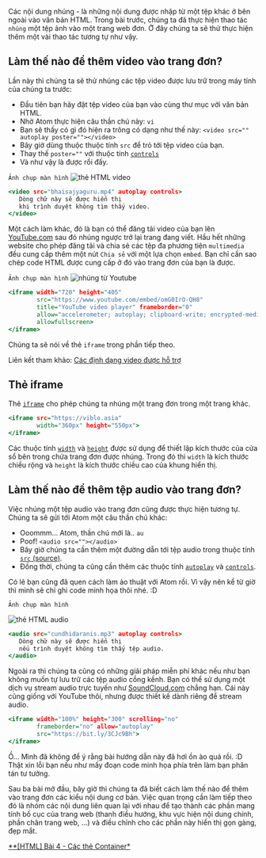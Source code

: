 Các nội dung nhúng - là những nội dung được nhập từ một tệp khác ở bên ngoài vào văn bản HTML. Trong bài trước, chúng ta đã thực hiện thao tác `nhúng` một tệp ảnh vào một trang web đơn. Ở đây chúng ta sẽ thử thực hiện thêm một vài thao tác tương tự như vậy.

## Làm thế nào để thêm video vào trang đơn?

Lần này thì chúng ta sẽ thử nhúng các tệp video được lưu trữ trong máy tính của chúng ta trước:

- Đầu tiên bạn hãy đặt tệp video của bạn vào cùng thư mục với văn bản HTML.
- Nhờ Atom thực hiện câu thần chú này: `vi`
- Bạn sẽ thấy có gì đó hiện ra trông có dạng như thế này: `<video src="" autoplay poster=""></video>`
- Bây giờ dùng thuộc thuộc tính `src` để trỏ tới tệp video của bạn.
- Thay thế `poster=""` với thuộc tính [`controls`](https://www.w3schools.com/tags/att_video_controls.asp)
- Và như vậy là được rồi đấy.

`Ảnh chụp màn hình`
![thẻ HTML video](https://images.viblo.asia/194db43e-9027-4e72-8e43-356a2dbc2079.png)

```video.html
<video src="bhaisajyaguru.mp4" autoplay controls>
   Dòng chữ này sẽ được hiển thị
   khi trình duyệt không tìm thấy video.
</video>
```

Một cách làm khác, đó là bạn có thể đăng tải video của bạn lên [YouTube.com](https://www.youtube.com/watch?v=eNzenkoeJcY) sau đó nhúng ngược trở lại trang đang viết. Hầu hết những website cho phép đăng tải và chia sẻ các tệp đa phương tiện `multimedia` đều cung cấp thêm một nút `Chia sẻ` với một lựa chọn `embed`. Bạn chỉ cần sao chép code HTML được cung cấp ở đó vào trang đơn của bạn là được.

`Ảnh chụp màn hình`
![nhúng từ Youtube](https://images.viblo.asia/09c0562b-da2b-4795-9e3e-cc7ab95f7884.png)

```youtube.html
<iframe width="720" height="405"
        src="https://www.youtube.com/embed/omG0IrO-QH8"
        title="YouTube video player" frameborder="0"
        allow="accelerometer; autoplay; clipboard-write; encrypted-media; gyroscope; picture-in-picture"
        allowfullscreen>
</iframe>
```

Chúng ta sẽ nói về thẻ `iframe` trong phần tiếp theo.

Liên kết tham khảo: [Các định dạng video được hỗ trợ](https://developer.mozilla.org/en-US/docs/Web/HTML/Supported_media_formats)

## Thẻ iframe

Thẻ [`iframe`](https://www.w3schools.com/TAgs/tag_iframe.asp) cho phép chúng ta nhúng một trang đơn trong một trang khác.

```iframe.html
<iframe src="https://viblo.asia" 
        width="360px" height="550px">
</iframe>
```

Các thuộc tính [`width`](https://www.w3schools.com/tags/att_iframe_width.asp) và [`height`](https://www.w3schools.com/tags/att_iframe_height.asp) được sử dụng để thiết lập kích thước của cửa sổ bên trong chứa trang đơn được nhúng. Trong đó thì `width` là kích thước chiều rộng và `height` là kích thước chiều cao của khung hiển thị.

## Làm thế nào để thêm tệp audio vào trang đơn?

Việc nhúng một tệp audio vào trang đơn cũng được thực hiện tương tự. Chúng ta sẽ gửi tới Atom một câu thần chú khác:

- Ooommm... Atom, thần chú mới là.. `au`
- Poof! `<audio src=""></audio>`
- Bây giờ chúng ta cần thêm một đường dẫn tới tệp audio trong thuộc tính [`src` (source)](https://www.w3schools.com/tags/att_audio_src.asp).
- Đồng thời, chúng ta cũng cần thêm các thuộc tính [`autoplay`](https://www.w3schools.com/tags/att_audio_autoplay.asp) và [`controls`](https://www.w3schools.com/tags/att_audio_controls.asp).

Có lẽ bạn cũng đã quen cách làm ảo thuật với Atom rồi. Vì vậy nên kể từ giờ thì mình sẽ chỉ ghi code minh họa thôi nhé. :D

`Ảnh chụp màn hình`

![thẻ HTML audio](https://images.viblo.asia/4353096b-3bbb-4136-b84d-c62fa1efe2f1.png)

```audio.html
<audio src="cundhidaranis.mp3" autoplay controls>
   Dòng chữ này sẽ được hiển thị
   nếu trình duyệt không tìm thấy tệp audio.
</audio>
```

Ngoài ra thì chúng ta cũng có những giải pháp miễn phí khác nếu như bạn không muốn tự 
lưu trữ các tệp audio cồng kềnh. Bạn có thể sử dụng một dịch vụ stream audio trực tuyến như 
[SoundCloud.com](https://soundcloud.com/azliel/dj-okawari-bluebird-story-ft) chẳng hạn. Cái này cũng giống với YouTube thôi, nhưng được thiết kế dành riêng để stream audio.

```soundcloud.html
<iframe width="100%" height="300" scrolling="no"
        frameborder="no" allow="autoplay"
        src="https://bit.ly/3CJc9Bh">
</iframe>
```

Ồ... Mình đã không để ý rằng bài hướng dẫn này đã hơi ồn ào quá rồi. :D  
Thật xin lỗi bạn nếu như mấy đoạn code minh họa phía trên làm bạn phân tán tư tưởng.

Sau ba bài mở đầu, bây giờ thì chúng ta đã biết cách làm thế nào để thêm vào trang đơn các kiểu nội dung cơ bản. Việc quan trọng cần làm tiếp theo đó là nhóm các nội dung liên quan lại với nhau để tạo thành các phần mang tính bố cục của trang web (thanh điều hướng, khu vực hiện nội dung chính, phần chân trang web, ...) và điều chỉnh cho các phần này hiển thị gọn gàng, đẹp mắt.

[**[HTML] Bài 4 - Các thẻ Container*](https://viblo.asia/p/aWj53xd8K6m)
